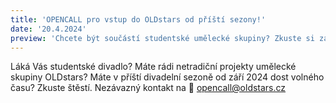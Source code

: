 ```yaml
---
title: 'OPENCALL pro vstup do OLDstars od příští sezony!'
date: '20.4.2024'
preview: 'Chcete být součástí studentské umělecké skupiny? Zkuste si zažít divadlo!'
--- 
```

Láká Vás studentské divadlo? Máte rádi netradiční projekty umělecké skupiny OLDstars? Máte v příští divadelní sezoně od září 2024 dost volného času?
Zkuste štěstí. Nezávazný kontakt na 
📩 opencall@oldstars.cz

